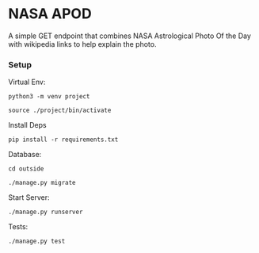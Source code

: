 # NASA APOD

A simple GET endpoint that combines NASA Astrological Photo Of the Day with wikipedia links to help explain the photo.


### Setup

Virtual Env:

`python3 -m venv project`

`source ./project/bin/activate`


Install Deps

`pip install -r requirements.txt`

Database:

`cd outside`

`./manage.py migrate`

Start Server:

`./manage.py runserver`

Tests:

`./manage.py test`